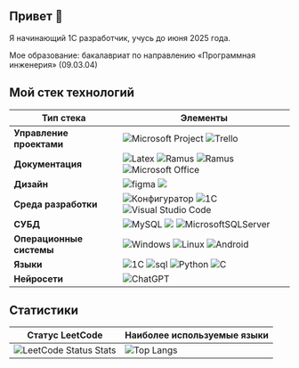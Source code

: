 ## Привет 👋
Я начинающий 1С разработчик, учусь до июня 2025 года.

Мое образование: бакалавриат по направлению «Программная инженерия» (09.03.04)

<!---

Мои контакты:
<table>
  <tr>
     <td width="300"><a href="nikitagordeev10@yandex.ru">Электронная почта</a></td>
     <td width="300"><a href="petrsu-information-security-provision-002-security-guide">Резюме</a></td>
  </tr>
  <tr>
     <td width="300"><a href="https://vk.com/nikitagordeev10">Блог VK</a></td>
     <td width="300"><a href="https://www.behance.net/nikitagordeev10">Портфолио Behance</a></td>
  </tr>
</table>

-->



## Мой стек технологий

| Тип стека | Элементы |
| ---------- | -------- |
| **Управление проектами** | ![Microsoft Project](https://img.shields.io/badge/-Microsoft%20Project-gray?style=for-the-badge&logo=Microsoft%20Project&logoColor=white) ![Trello](https://img.shields.io/badge/Trello-gray.svg?style=for-the-badge&logo=Trello&logoColor=white) |
| **Документация** |  ![Latex](https://img.shields.io/badge/-latex-gray?style=for-the-badge&logo=latex&logoColor=white) ![Ramus](https://img.shields.io/badge/-ramus-gray?style=for-the-badge&logo=ramus&logoColor=white) ![Ramus](https://img.shields.io/badge/-miro-gray?style=for-the-badge&logo=MIRO&logoColor=white) ![Microsoft Office](https://img.shields.io/badge/Microsoft_Office-gray?style=for-the-badge&logo=microsoft-office&logoColor=white) | 
| **Дизайн** | ![figma](https://img.shields.io/badge/-figma-gray?style=for-the-badge&logo=figma&logoColor=white) ![](https://img.shields.io/badge/adobe%20photoshop%20-gray.svg?&style=for-the-badge&logo=adobe%20photoshop&logoColor=white) |
| **Среда разработки** | ![Конфигуратор ](https://img.shields.io/badge/-Конфигуратор-gray?style=for-the-badge&logo=Конфигуратор&logoColor=white) ![1C](https://img.shields.io/badge/-1С:EDT-gray?style=for-the-badge&logo=1С:EDT&logoColor=white) ![Visual Studio Code](https://img.shields.io/badge/Visual%20Studio%20Code-gray.svg?style=for-the-badge&logo=visual-studio-code&logoColor=white)  |
| **СУБД** |  ![MySQL](https://img.shields.io/badge/mysql-gray.svg?style=for-the-badge&logo=mysql&logoColor=white) ![](https://img.shields.io/badge/PostgreSQL-gray?style=for-the-badge&logo=postgresql&logoColor=white) ![MicrosoftSQLServer](https://img.shields.io/badge/Microsoft%20SQL%20Server-gray?style=for-the-badge&logo=microsoft%20sql%20server&logoColor=white) |
| **Операционные системы** | ![Windows](https://img.shields.io/badge/Windows-gray?style=for-the-badge&logo=Windows&logoColor=white) ![Linux](https://img.shields.io/badge/Linux-gray?style=for-the-badge&logo=linux&logoColor=white) ![Android](https://img.shields.io/badge/Android-gray?style=for-the-badge&logo=android&logoColor=white) |
| **Языки** | ![1C](https://img.shields.io/badge/-1C-gray?style=for-the-badge&logo=1C&logoColor=white) ![sql](https://img.shields.io/badge/-sql-gray?style=for-the-badge&logo=sql&logoColor=white) ![Python](https://img.shields.io/badge/python-gray?style=for-the-badge&logo=python&logoColor=white) ![C](https://img.shields.io/badge/C-gray.svg?style=for-the-badge&logo=C&logoColor=white)|
| **Нейросети** | ![ChatGPT](https://img.shields.io/badge/chatGPT-gray?style=for-the-badge&logo=openai&logoColor=white)|

<!---
| **API** |  ![Apache](https://img.shields.io/badge/apache-gray.svg?style=for-the-badge&logo=apache&logoColor=white) ![Nginx](https://img.shields.io/badge/nginx-gray.svg?style=for-the-badge&logo=nginx&logoColor=white) ![Swagger](https://img.shields.io/badge/-Swagger-gray?style=for-the-badge&logo=Swagger&logoColor=white)  | 
-->

<!---
## Мои демонстрационные проекты

Выпускная квалификационная работа "Разработка ИС диспетчера по транспорту на платформе 1С:Предприятие 8.3"\
(будет готова к маю 2025)
<table>
  <tr>
    <td width="300"><a href="https://github.com/nikitagordeev10/petrsu-software-standardization-001-domain-model">1. Описание предметной области</a></td>
    <td width="300"><a href="https://github.com/nikitagordeev10/petrsu-software-standardization-002-technical-task">2. Техническое задание</a></td>
  </tr>
  <tr>
    <td width="300"><a href="https://github.com/nikitagordeev10/petrsu-software-standardization-003-general-system-description">3. Общее описание системы</a></td>
    <td width="300"><a href="https://github.com/nikitagordeev10/petrsu-software-standardization-004-user-manual">4. Руководство пользователя</a></td>
  </tr>
  <tr>
    <td width="300"><a href="https://github.com/nikitagordeev10/petrsu-software-standardization-005-test-program">5. Программа и методика испытаний</a></td>
    <td width="300"><a href="https://github.com/nikitagordeev10/petrsu-software-standardization-006-program-passport">6. Паспорт</a></td>
  </tr>
    <tr>
      <td width="300"><a href="https://github.com/nikitagordeev10/petrsu-basic-1c-003-dairy-production-logistics-management">7. Конфигурация «Управление логистикой»</a></td>
      <td width="300"><a href="https://github.com/nikitagordeev10/petrsu-basic-1c-004-dairy-production-delivery-driver">8. Конфигурация «Водитель-развозчик»</a></td>
    </tr>
    <tr>
      <td width="300"><a href="https://github.com/nikitagordeev10/petrsu-final-qualification-work-001-report">9. ВКР отчет</a></td>
      <td width="300"><a href="https://github.com/nikitagordeev10/petrsu-final-qualification-work-002-presentation">10. ВКР презентация</a></td>
  </tr>
</table>

Конфигурация "Управление торговлей молочного производства на платформе 1С:Предприятие 8.3"\
(будет готова к 23 декабря 2024)
<table>
  </tr>
    <td width="300"><a href="https://github.com/nikitagordeev10/petrsu-basic-1c-002-dairy-production-trade-management">1. Конфигурация</a></td>
    <td width="300"><a href="https://github.com/nikitagordeev10/petrsu-software-verification">2. Верификация</a></td>
  </tr>
</table>

Автоматизация управления предприятием "Трубо-дорожный контроль"
<table>
    <td width="300"><a href="https://github.com/nikitagordeev10/petrsu-automation-enterprise-management-001-survey-report">1. Отчет об обследовании</a></td>
    <td width="300"><a href="https://github.com/nikitagordeev10/petrsu-automation-enterprise-management-002-technical-specifications">2. Проект технического задания на разработку</a></td>
</table>

Организационное обеспечение информационной безопасности "Предприятие по ремонту бытовой техники"
<table>
  <tr>
     <td width="300"><a href="petrsu-information-security-provision-001-about">1. О бизнесе</a></td>
     <td width="300"><a href="petrsu-information-security-provision-002-security-guide">2. Руководство по защите информации</a></td>
  </tr>
      <tr>
     <td width="300"><a href="petrsu-information-security-provision-003-list-confidential-information">3. Перечень конфиденциальной информации</a></td>
     <td width="300"><a href="https://github.com/nikitagordeev10/petrsu-information-security-provision-004-employee-data-protection">4. Инструкции по защите данных сотрудников</a></td>
  </tr>
      <tr>
     <td width="300"><a href="https://github.com/nikitagordeev10/petrsu-information-security-provision-005-classification-act">5. Акт классификации АС</a></td>
     <td width="300"><a href="https://github.com/nikitagordeev10/petrsu-information-security-provision-006-automated-workstations">6. Автоматизированные рабочие места</a></td>
  </tr>
     <td width="300"><a href="https://github.com/nikitagordeev10/petrsu-information-security-provision-007-development-rationale">7. Аналитическое обоснование на разработку системы защиты</a></td>
</table>

Проектирование информационных систем "Предприятие по производству велосипедов"
<table>
    <tr>
    <td width="300"><a href="https://github.com/nikitagordeev10/petrsu-design-information-systems-001-idef0">1. IDEF0</a></td>
     <td width="300"><a href="https://github.com/nikitagordeev10/petrsu-design-information-systems-002-business-requirements">2. Бизнес-требования</a></td>
  </tr>
      <tr>
     <td width="300"><a href="https://github.com/nikitagordeev10/petrsu-design-information-systems-003-function-tree">3. Дерево функций</a></td>
     <td width="300"><a href="https://github.com/nikitagordeev10/petrsu-design-information-systems-004-user-interface">4. Интерфейс пользователя</a></td>
  </tr>
      <tr>
     <td width="300"><a href="https://github.com/nikitagordeev10/petrsu-design-information-systems-005-relational-database">5. Реляционная база данных</a></td>
     <td width="300"><a href="https://github.com/nikitagordeev10/petrsu-design-information-systems-006-specification-functions">6. Спецификация функций</a></td>
  </tr>
      <tr>
     <td width="300"><a href="https://github.com/nikitagordeev10/petrsu-design-information-systems-007-scenario-diagram">7. Диаграмма прецедентов</a></td>
     <td width="300"><a href="https://github.com/nikitagordeev10/petrsu-design-information-systems-008-class-diagram">8. Диаграмма классов</a></td>
  </tr>
      <tr>
    <td width="300"><a href="https://github.com/nikitagordeev10/petrsu-design-information-systems-009-activity-diagram">9. Диаграмма деятельности</a></td>
     <td width="300"><a href="https://github.com/nikitagordeev10/petrsu-design-information-systems-010-sequence-diagram">10. Диаграмма последовательности</a></td>
  </tr>
     <td width="300"><a href="https://github.com/nikitagordeev10/petrsu-design-information-systems-011-component-diagram">11. Диаграмма компонентов</a></td>
</table>
-->


## Статистики

| Статус LeetCode | Наиболее используемые языки |
|------------------|----------------------|
| ![LeetCode Status Stats](https://leetcode-status.vercel.app/api/card/nikitagordeev10?theme=light&hide_title=true) | ![Top Langs](https://github-readme-stats.vercel.app/api/top-langs/?username=nikitagordeev10&langs_count=100&theme=transparent&layout=compact&hide_title=true) |
